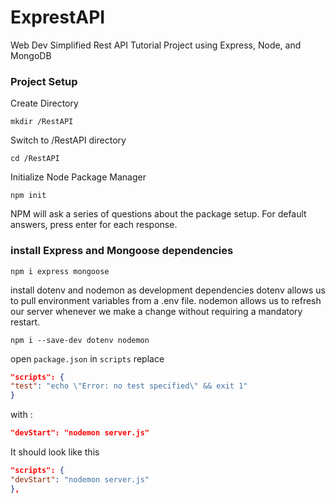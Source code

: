 # ExprestAPI

Web Dev Simplified Rest API Tutorial Project using Express, Node, and MongoDB


### Project Setup

Create Directory
```shell
mkdir /RestAPI
```

Switch to /RestAPI directory
```shell
cd /RestAPI
```

Initialize Node Package Manager
```shell
npm init
```
NPM will ask a series of questions about the package setup. For default answers, press enter for each response.

### install Express and Mongoose dependencies
```shell
npm i express mongoose
```
install dotenv and nodemon as development dependencies
dotenv allows us to pull environment variables from a .env file. 
nodemon allows us to refresh our server whenever we make a change without requiring a mandatory restart. 
```shell
npm i --save-dev dotenv nodemon
```
open `package.json`
in `scripts`
replace 
```json
"scripts": {
"test": "echo \"Error: no test specified\" && exit 1"
}
```

with :
```json
"devStart": "nodemon server.js"
```
It should look like this
```json
"scripts": {
"devStart": "nodemon server.js"
},
```



